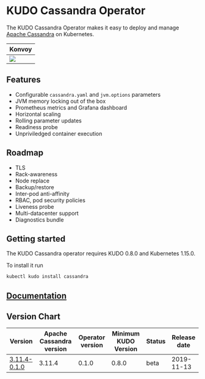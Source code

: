 # KUDO Cassandra Operator

The KUDO Cassandra Operator makes it easy to deploy and manage
[Apache Cassandra](http://cassandra.apache.org/) on Kubernetes.

| Konvoy                                                                                                                                                                                                                                                                                                                                                                                                      |
| ----------------------------------------------------------------------------------------------------------------------------------------------------------------------------------------------------------------------------------------------------------------------------------------------------------------------------------------------------------------------------------------------------------- |
| <a href="https://teamcity.mesosphere.io/viewType.html?buildTypeId=Frameworks_DataServices_Kudo_Cassandra_Nightly_CassandraNightlyKonvoyKudo&branch_Frameworks_DataServices_Kudo_Cassandra_Nightly=%3Cdefault%3E&tab=buildTypeStatusDiv"><img src="https://teamcity.mesosphere.io/app/rest/builds/buildType:(id:Frameworks_DataServices_Kudo_Cassandra_Nightly_CassandraNightlyKonvoyKudo)/statusIcon"/></a> |

## Features

- Configurable `cassandra.yaml` and `jvm.options` parameters
- JVM memory locking out of the box
- Prometheus metrics and Grafana dashboard
- Horizontal scaling
- Rolling parameter updates
- Readiness probe
- Unpriviledged container execution

## Roadmap

- TLS
- Rack-awareness
- Node replace
- Backup/restore
- Inter-pod anti-affinity
- RBAC, pod security policies
- Liveness probe
- Multi-datacenter support
- Diagnostics bundle

## Getting started

The KUDO Cassandra operator requires KUDO 0.8.0 and Kubernetes 1.15.0.

To install it run

```bash
kubectl kudo install cassandra
```

## [Documentation](./docs)

## Version Chart

| Version                                                                                          | Apache Cassandra version | Operator version | Minimum KUDO Version | Status | Release date |
| -------                                                                                          | ------------------------ | ---------------- | -------------------- | ------ | ------------ |
| [3.11.4-0.1.0](https://github.com/mesosphere/kudo-cassandra-operator/releases/tag/v3.11.4-0.1.0) | 3.11.4                   | 0.1.0            | 0.8.0                | beta   | 2019-11-13   |
